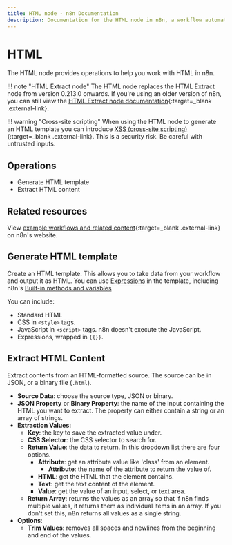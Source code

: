 ```yaml
---
title: HTML node - n8n Documentation
description: Documentation for the HTML node in n8n, a workflow automation platform. Includes guidance on usage, and links to examples.
---
```


# HTML

The HTML node provides operations to help you work with HTML in n8n.

!!! note "HTML Extract node"
	The HTML node replaces the HTML Extract node from version 0.213.0 onwards. If you're using an older version of n8n, you can still view the [HTML Extract node documentation](https://github.com/n8n-io/n8n-docs/blob/86fe33b681621e618e3adcab9a27e8605dbc23ad/docs/integrations/builtin/core-nodes/n8n-nodes-base.htmlextract.md){:target=_blank .external-link}.

!!! warning "Cross-site scripting"
		When using the HTML node to generate an HTML template you can introduce [XSS (cross-site scripting)](https://owasp.org/www-community/attacks/xss/){:target=_blank .external-link}. This is a security risk. Be careful with untrusted inputs.

## Operations

* Generate HTML template
* Extract HTML content

## Related resources

View [example workflows and related content](https://n8n.io/integrations/html/){:target=_blank .external-link} on n8n's website.

## Generate HTML template

Create an HTML template. This allows you to take data from your workflow and output it as HTML. You can use [Expressions](/code-examples/) in the template, including n8n's [Built-in methods and variables](/code-examples/methods-variables-reference/)

You can include:

* Standard HTML
* CSS in `<style>` tags.
* JavaScript in `<script>` tags. n8n doesn't execute the JavaScript.
* Expressions, wrapped in `{{}}`.

## Extract HTML Content

Extract contents from an HTML-formatted source. The source can be in JSON, or a binary file (`.html`).

- **Source Data**: choose the source type, JSON or binary.
- **JSON Property** or **Binary Property**: the name of the input containing the HTML you want to extract. The property can either contain a string or an array of strings.
- **Extraction Values:**
	- **Key**: the key to save the extracted value under.
	- **CSS Selector**: the CSS selector to search for.
	- **Return Value**: the data to return. In this dropdown list there are four options.
		- **Attribute**: get an attribute value like 'class' from an element.
			- **Attribute**: the name of the attribute to return the value of.
		- **HTML**: get the HTML that the element contains.
		- **Text**: get the text content of the element.
		- **Value**: get the value of an input, select, or text area.
	- **Return Array**: returns the values as an array so that if n8n finds multiple values, it returns them as individual items in an array. If you don't set this, n8n returns all values as a single string.
- **Options**:
	- **Trim Values**: removes all spaces and newlines from the beginning and end of the values.









